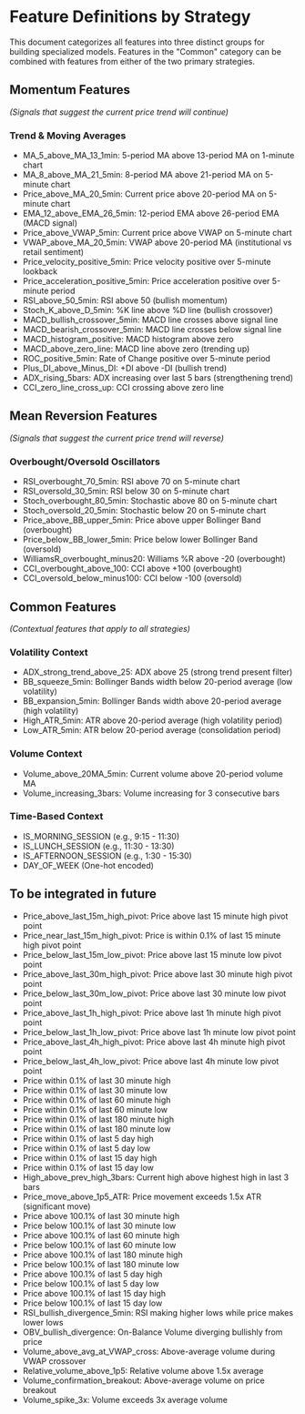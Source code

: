 # Feature Definitions by Strategy

This document categorizes all features into three distinct groups for building specialized models. Features in the "Common" category can be combined with features from either of the two primary strategies.

## Momentum Features
*(Signals that suggest the current price trend will continue)*

### Trend & Moving Averages
*   MA_5_above_MA_13_1min: 5-period MA above 13-period MA on 1-minute chart
*   MA_8_above_MA_21_5min: 8-period MA above 21-period MA on 5-minute chart
*   Price_above_MA_20_5min: Current price above 20-period MA on 5-minute chart
*   EMA_12_above_EMA_26_5min: 12-period EMA above 26-period EMA (MACD signal)
*   Price_above_VWAP_5min: Current price above VWAP on 5-minute chart
*   VWAP_above_MA_20_5min: VWAP above 20-period MA (institutional vs retail sentiment)
*   Price_velocity_positive_5min: Price velocity positive over 5-minute lookback
*   Price_acceleration_positive_5min: Price acceleration positive over 5-minute period
*   RSI_above_50_5min: RSI above 50 (bullish momentum)
*   Stoch_K_above_D_5min: %K line above %D line (bullish crossover)
*   MACD_bullish_crossover_5min: MACD line crosses above signal line
*   MACD_bearish_crossover_5min: MACD line crosses below signal line
*   MACD_histogram_positive: MACD histogram above zero
*   MACD_above_zero_line: MACD line above zero (trending up)
*   ROC_positive_5min: Rate of Change positive over 5-minute period
*   Plus_DI_above_Minus_DI: +DI above -DI (bullish trend)
*   ADX_rising_5bars: ADX increasing over last 5 bars (strengthening trend)
*   CCI_zero_line_cross_up: CCI crossing above zero line



## Mean Reversion Features
*(Signals that suggest the current price trend will reverse)*

### Overbought/Oversold Oscillators
*   RSI_overbought_70_5min: RSI above 70 on 5-minute chart
*   RSI_oversold_30_5min: RSI below 30 on 5-minute chart
*   Stoch_overbought_80_5min: Stochastic above 80 on 5-minute chart
*   Stoch_oversold_20_5min: Stochastic below 20 on 5-minute chart
*   Price_above_BB_upper_5min: Price above upper Bollinger Band (overbought)
*   Price_below_BB_lower_5min: Price below lower Bollinger Band (oversold)
*   WilliamsR_overbought_minus20: Williams %R above -20 (overbought)
*   CCI_overbought_above_100: CCI above +100 (overbought)
*   CCI_oversold_below_minus100: CCI below -100 (oversold)


## Common Features
*(Contextual features that apply to all strategies)*

### Volatility Context
*   ADX_strong_trend_above_25: ADX above 25 (strong trend present filter)
*   BB_squeeze_5min: Bollinger Bands width below 20-period average (low volatility)
*   BB_expansion_5min: Bollinger Bands width above 20-period average (high volatility)
*   High_ATR_5min: ATR above 20-period average (high volatility period)
*   Low_ATR_5min: ATR below 20-period average (consolidation period)

### Volume Context
*   Volume_above_20MA_5min: Current volume above 20-period volume MA
*   Volume_increasing_3bars: Volume increasing for 3 consecutive bars


### Time-Based Context
*   IS_MORNING_SESSION (e.g., 9:15 - 11:30)
*   IS_LUNCH_SESSION (e.g., 11:30 - 13:30)
*   IS_AFTERNOON_SESSION (e.g., 1:30 - 15:30)
*   DAY_OF_WEEK (One-hot encoded)


## To be integrated in future
*   Price_above_last_15m_high_pivot: Price above last 15 minute high pivot point
*   Price_near_last_15m_high_pivot: Price is within 0.1% of last 15 minute high pivot point
*   Price_below_last_15m_low_pivot: Price above last 15 minute low pivot point
*   Price_above_last_30m_high_pivot: Price above last 30 minute high pivot point
*   Price_below_last_30m_low_pivot: Price above last 30 minute low pivot point
*   Price_above_last_1h_high_pivot: Price above last 1h minute high pivot point
*   Price_below_last_1h_low_pivot: Price above last 1h minute low pivot point
*   Price_above_last_4h_high_pivot: Price above last 4h minute high pivot point
*   Price_below_last_4h_low_pivot: Price above last 4h minute low pivot point
*   Price within 0.1% of last 30 minute high
*   Price within 0.1% of last 30 minute low
*   Price within 0.1% of last 60 minute high
*   Price within 0.1% of last 60 minute low
*   Price within 0.1% of last 180 minute high
*   Price within 0.1% of last 180 minute low
*   Price within 0.1% of last 5 day high
*   Price within 0.1% of last 5 day low
*   Price within 0.1% of last 15 day high
*   Price within 0.1% of last 15 day low
*   High_above_prev_high_3bars: Current high above highest high in last 3 bars
*   Price_move_above_1p5_ATR: Price movement exceeds 1.5x ATR (significant move)
*   Price above 100.1% of last 30 minute high
*   Price below 100.1% of last 30 minute low
*   Price above 100.1% of last 60 minute high
*   Price below 100.1% of last 60 minute low
*   Price above 100.1% of last 180 minute high
*   Price below 100.1% of last 180 minute low
*   Price above 100.1% of last 5 day high
*   Price below 100.1% of last 5 day low
*   Price above 100.1% of last 15 day high
*   Price below 100.1% of last 15 day low
*   RSI_bullish_divergence_5min: RSI making higher lows while price makes lower lows
*   OBV_bullish_divergence: On-Balance Volume diverging bullishly from price
*   Volume_above_avg_at_VWAP_cross: Above-average volume during VWAP crossover
*   Relative_volume_above_1p5: Relative volume above 1.5x average
*   Volume_confirmation_breakout: Above-average volume on price breakout
*   Volume_spike_3x: Volume exceeds 3x average volume

